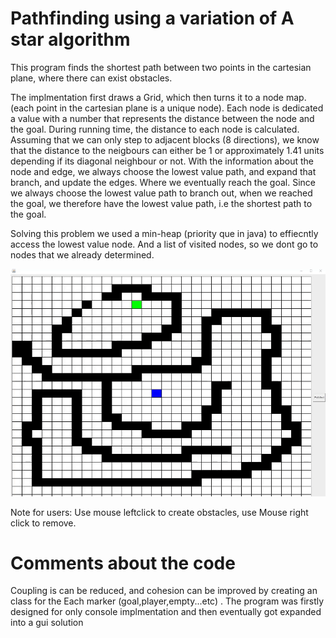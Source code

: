 # Pathfinding using a variation of A star algorithm

This program finds the shortest path between two points in the cartesian plane, where there can exist obstacles.

The implmentation first draws a Grid, which then turns it to a node map. (each point in the cartesian plane is a unique node). 
Each node is dedicated a value with a number that represents the distance between the node and the goal.
During running time, the distance to each node is calculated. Assuming that we can only step to adjacent 
blocks (8 directions), we know that the distance to the neigbours can either be 1 or 
approximately 1.41 units depending if its diagonal neighbour or not.
With the information about the node and edge, we always choose the lowest value path, and expand that branch, and update 
the edges. Where  we eventually reach the goal. Since we always choose the lowest value path to branch out, when we reached the goal, 
we therefore have the lowest value path, i.e the shortest path to the goal. 

Solving this problem we used a min-heap (priority que in java) to effiecntly access the lowest value node. 
And a list of visited nodes, so we dont go to nodes that we already determined.



![](a2e3c354fd978020a4a3f439771d5150.gif)

Note for users: Use mouse leftclick to create obstacles, use Mouse right click to remove.  

# Comments about the code 
Coupling is can be reduced,   and cohesion can be improved by creating an class for the Each marker (goal,player,empty...etc) . The program was firstly designed for only console implmentation and then eventually got expanded into a gui solution

